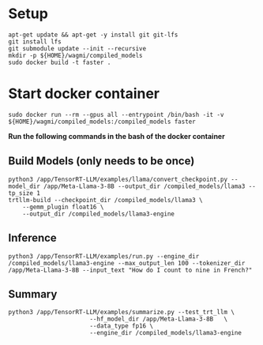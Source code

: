 # Setup
```
apt-get update && apt-get -y install git git-lfs
git install lfs
git submodule update --init --recursive
mkdir -p ${HOME}/wagmi/compiled_models
sudo docker build -t faster .
```

# Start docker container
```
sudo docker run --rm --gpus all --entrypoint /bin/bash -it -v ${HOME}/wagmi/compiled_models:/compiled_models faster
```

**Run the following commands in the bash of the docker container**
## Build Models (only needs to be once)
```
python3 /app/TensorRT-LLM/examples/llama/convert_checkpoint.py --model_dir /app/Meta-Llama-3-8B --output_dir /compiled_models/llama3 --tp_size 1
trtllm-build --checkpoint_dir /compiled_models/llama3 \
    --gemm_plugin float16 \
    --output_dir /compiled_models/llama3-engine
```

## Inference 
```
python3 /app/TensorRT-LLM/examples/run.py --engine_dir /compiled_models/llama3-engine --max_output_len 100 --tokenizer_dir /app/Meta-Llama-3-8B --input_text "How do I count to nine in French?"
```

## Summary
```
python3 /app/TensorRT-LLM/examples/summarize.py --test_trt_llm \
                       --hf_model_dir /app/Meta-Llama-3-8B   \
                       --data_type fp16 \
                       --engine_dir /compiled_models/llama3-engine
```
